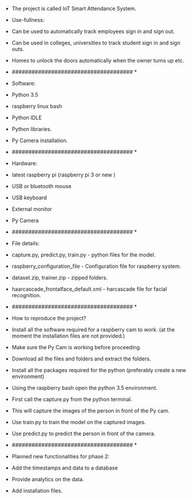 * The project is called IoT Smart Attendance System.
* Use-fullness:
* Can be used to automatically track employees sign in and sign out.
* Can be used in colleges, universities to track student sign in and sign outs.
* Homes to unlock the doors automatically when the owner turns up etc.
* ##################################### *
* Software:
* Python 3.5
* raspberry linux bash
* Python IDLE
* Python libraries.
* Py Camera installation.
* ##################################### *
* Hardware:
* latest raspberry pi (raspberry pi 3 or new )
* USB or bluetooth mouse
* USB keyboard
* External monitor
* Py Camera
* ##################################### *
* File details:
* capture.py, predict.py, train.py - python files for the model.
* raspberry_configuration_file - Configuration file for raspberry system.
* dataset.zip, trainer.zip - zipped folders.
* haarcascade_frontalface_default.xml - harcascade file for facial recognition.

* ##################################### *
* How to reproduce the project?
* Install all the software required for a raspberry cam to work. (at the moment the installation files are not provided.)
* Make sure the Py Cam is working before proceeding.
* Download all the files and folders and extract the folders.
* Install all the packages required for the python (preferably create a new environment)
* Using the raspberry bash open the python 3.5 environment.
* First call the capture.py from the python terminal.
* This will capture the images of the person in front of the Py cam.
* Use train.py to train the model on the captured images.
* Use predict.py to predict the person in front of the camera.
* ##################################### *
* Planned new functionalities for phase 2: 
* Add the timestamps and data to a database
* Provide analytics on the data.
* Add installation files.
